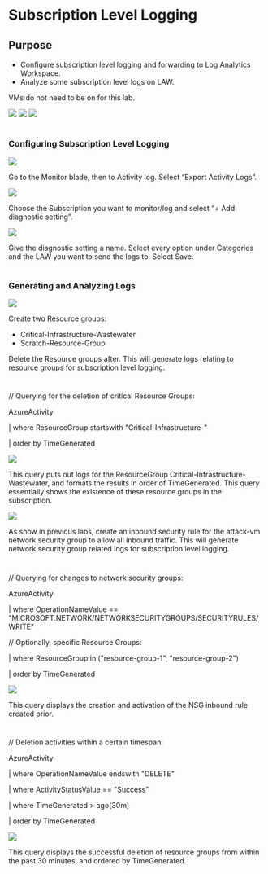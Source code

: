 # Subscription Level Logging

<h2>Purpose</h2>

- Configure subscription level logging and forwarding to Log Analytics Workspace.
- Analyze some subscription level logs on LAW.

VMs do not need to be on for this lab.

<img src="https://raw.githubusercontent.com/melisaaaaaaaaa-er/subscription-level-logging-images/main/Subscription%20Level%20Logging%20diagram.png"/>

<img src="https://raw.githubusercontent.com/melisaaaaaaaaa-er/subscription-level-logging-images/main/Subscription%20Level%20Logging%20diagram%203.png"/>

<img src="https://raw.githubusercontent.com/melisaaaaaaaaa-er/subscription-level-logging-images/main/Subscription%20Level%20Logging%20diagram%202.png"/>

#
<h3>Configuring Subscription Level Logging</h3>

<img src="https://raw.githubusercontent.com/melisaaaaaaaaa-er/subscription-level-logging-images/main/1.png"/>

Go to the Monitor blade, then to Activity log. Select “Export Activity Logs”.

<img src="https://raw.githubusercontent.com/melisaaaaaaaaa-er/subscription-level-logging-images/main/2.png"/>

Choose the Subscription you want to monitor/log and select “+ Add diagnostic setting”.

<img src="https://raw.githubusercontent.com/melisaaaaaaaaa-er/subscription-level-logging-images/main/3.png"/>

Give the diagnostic setting a name. Select every option under Categories and the LAW you want to send the logs to. Select Save.

#
<h3>Generating and Analyzing Logs</h3>

<img src="https://raw.githubusercontent.com/melisaaaaaaaaa-er/subscription-level-logging-images/main/4.png"/>

Create two Resource groups:
- Critical-Infrastructure-Wastewater
- Scratch-Resource-Group

Delete the Resource groups after. This will generate logs relating to resource groups for subscription level logging.

#
// Querying for the deletion of critical Resource Groups:

AzureActivity

| where ResourceGroup startswith "Critical-Infrastructure-"

| order by TimeGenerated

<img src="https://raw.githubusercontent.com/melisaaaaaaaaa-er/subscription-level-logging-images/main/5.png"/>

This query puts out logs for the ResourceGroup Critical-Infrastructure-Wastewater, and formats the results in order of TimeGenerated. This query essentially shows the existence of these resource groups in the subscription.

<img src="https://raw.githubusercontent.com/melisaaaaaaaaa-er/subscription-level-logging-images/main/6.png"/>

As show in previous labs, create an inbound security rule for the attack-vm network security group to allow all inbound traffic. This will generate network security group related logs for subscription level logging.

#
// Querying for changes to network security groups:

AzureActivity

| where OperationNameValue == "MICROSOFT.NETWORK/NETWORKSECURITYGROUPS/SECURITYRULES/WRITE"

// Optionally, specific Resource Groups:

| where ResourceGroup in ("resource-group-1", "resource-group-2")

| order by TimeGenerated

<img src="https://raw.githubusercontent.com/melisaaaaaaaaa-er/subscription-level-logging-images/main/7.png"/>

This query displays the creation and activation of the NSG inbound rule created prior.

#
// Deletion activities within a certain timespan:

AzureActivity

| where OperationNameValue endswith "DELETE"

| where ActivityStatusValue == "Success"

| where TimeGenerated > ago(30m)

| order by TimeGenerated

<img src="https://raw.githubusercontent.com/melisaaaaaaaaa-er/subscription-level-logging-images/main/8.png"/>

This query displays the successful deletion of resource groups from within the past 30 minutes, and ordered by TimeGenerated.
